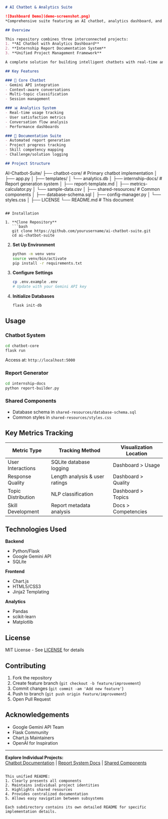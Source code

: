 ```markdown
# AI Chatbot & Analytics Suite

![Dashboard Demo](demo-screenshot.png)  
*Comprehensive suite featuring an AI chatbot, analytics dashboard, and internship documentation*

## Overview

This repository combines three interconnected projects:
1. **AI Chatbot with Analytics Dashboard**  
2. **Internship Report Documentation System**  
3. **Unified Project Management Framework**

A complete solution for building intelligent chatbots with real-time analytics and comprehensive project documentation capabilities.

## Key Features

### 🤖 Core Chatbot
- Gemini API integration
- Context-aware conversations
- Multi-topic classification
- Session management

### 📊 Analytics System
- Real-time usage tracking
- User satisfaction metrics
- Conversation flow analysis
- Performance dashboards

### 📄 Documentation Suite
- Automated report generation
- Project progress tracking
- Skill competency mapping
- Challenge/solution logging

## Project Structure

```
AI-Chatbot-Suite/
├── chatbot-core/               # Primary chatbot implementation
│   ├── app.py
│   ├── templates/
│   └── analytics.db
│
├── internship-docs/            # Report generation system
│   ├── report-template.md
│   ├── metrics-calculator.py
│   └── sample-data.csv
│
├── shared-resources/           # Common components
│   ├── database-schema.sql
│   ├── config-manager.py
│   └── styles.css
│
├── LICENSE
└── README.md                   # This document
```

## Installation

1. **Clone Repository**
   ```bash
   git clone https://github.com/yourusername/ai-chatbot-suite.git
   cd ai-chatbot-suite
   ```

2. **Set Up Environment**
   ```bash
   python -m venv venv
   source venv/bin/activate
   pip install -r requirements.txt
   ```

3. **Configure Settings**
   ```bash
   cp .env.example .env
   # Update with your Gemini API key
   ```

4. **Initialize Databases**
   ```bash
   flask init-db
   ```

## Usage

### Chatbot System
```bash
cd chatbot-core
flask run
```
Access at: `http://localhost:5000`

### Report Generator
```bash
cd internship-docs
python report-builder.py
```

### Shared Components
- Database schema in `shared-resources/database-schema.sql`
- Common styles in `shared-resources/styles.css`

## Key Metrics Tracking

| Metric Type          | Tracking Method               | Visualization Location |
|----------------------|-------------------------------|------------------------|
| User Interactions    | SQLite database logging       | Dashboard > Usage      |
| Response Quality     | Length analysis & user ratings| Dashboard > Quality    |
| Topic Distribution   | NLP classification            | Dashboard > Topics     |
| Skill Development    | Report metadata analysis      | Docs > Competencies    |

## Technologies Used

**Backend**  
- Python/Flask
- Google Gemini API
- SQLite

**Frontend**  
- Chart.js
- HTML5/CSS3
- Jinja2 Templating

**Analytics**  
- Pandas
- scikit-learn
- Matplotlib

## License

MIT License - See [LICENSE](LICENSE) for details

## Contributing

1. Fork the repository
2. Create feature branch (`git checkout -b feature/improvement`)
3. Commit changes (`git commit -am 'Add new feature'`)
4. Push to branch (`git push origin feature/improvement`)
5. Open Pull Request

## Acknowledgements

- Google Gemini API Team
- Flask Community
- Chart.js Maintainers
- OpenAI for Inspiration

---

**Explore Individual Projects:**  
[Chatbot Documentation](chatbot-core/README.md) | 
[Report System Docs](internship-docs/README.md) | 
[Shared Components](shared-resources/README.md)
``` 

This unified README:
1. Clearly presents all components
2. Maintains individual project identities
3. Highlights shared resources
4. Provides centralized documentation
5. Allows easy navigation between subsystems

Each subdirectory contains its own detailed README for specific implementation details.